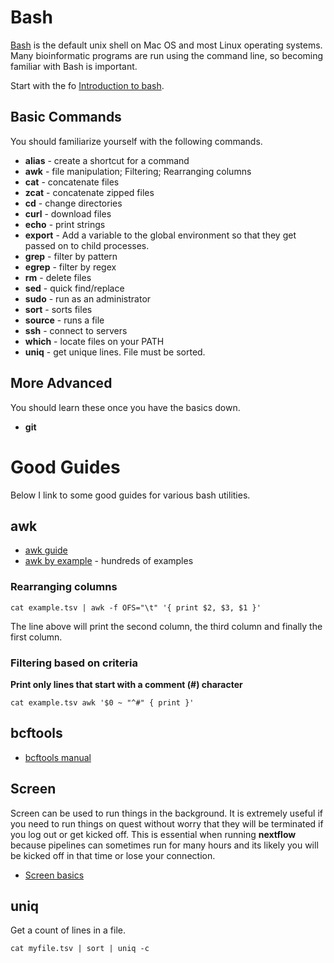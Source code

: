 # Bash

[Bash](https://en.wikipedia.org/wiki/Bash_(Unix_shell)) is the default unix shell on Mac OS and most Linux operating systems. Many bioinformatic programs are run using the command line, so becoming familiar with Bash is important.

Start with the fo [Introduction to bash](http://cs.lmu.edu/~ray/notes/bash/). 

## Basic Commands

You should familiarize yourself with the following commands.

* __alias__ - create a shortcut for a command
* __awk__ - file manipulation; Filtering; Rearranging columns
* __cat__ - concatenate files
* __zcat__ - concatenate zipped files
* __cd__ - change directories
* __curl__ - download files
* __echo__ - print strings
* __export__ - Add a variable to the global environment so that they get passed on to child processes.
* __grep__ - filter by pattern
* __egrep__ - filter by regex
* __rm__ - delete files
* __sed__ - quick find/replace
* __sudo__ - run as an administrator
* __sort__ - sorts files
* __source__ - runs a file
* __ssh__ - connect to servers
* __which__ - locate files on your PATH
* __uniq__ - get unique lines. File must be sorted.

## More Advanced

You should learn these once you have the basics down.

* __git__

# Good Guides

Below I link to some good guides for various bash utilities.

## awk

* [awk guide](https://linuxconfig.org/learning-linux-commands-awk)
* [awk by example](https://github.com/learnbyexample/Command-line-text-processing/blob/master/gnu_awk.md) - hundreds of examples

### Rearranging columns

```
cat example.tsv | awk -f OFS="\t" '{ print $2, $3, $1 }'
```

The line above will print the second column, the third column and finally the first column.

### Filtering based on criteria

__Print only lines that start with a comment (#) character__

```
cat example.tsv awk '$0 ~ "^#" { print }'
```

## bcftools

* [bcftools manual](https://samtools.github.io/bcftools/howtos/index.html)

## Screen

Screen can be used to run things in the background. It is extremely useful if you need to run things on quest without worry that they will be terminated if you log out or get kicked off. This is essential when running __nextflow__ because pipelines can sometimes run for many hours and its likely you will be kicked off in that time or lose your connection.

* [Screen basics](https://www.linode.com/docs/networking/ssh/using-gnu-screen-to-manage-persistent-terminal-sessions)

## uniq

Get a count of lines in a file. 
```
cat myfile.tsv | sort | uniq -c
```